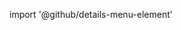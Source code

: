 import '@github/details-menu-element'

<script type="module" src="./node_modules/@github/details-menu-element/dist/index.js">

<details>
  <summary>Robots</summary>
  <details-menu role="menu">
    <button type="button" role="menuitem">Hubot</button>
    <button type="button" role="menuitem">Bender</button>
    <button type="button" role="menuitem">BB-8</button>
  </details-menu>
</details>

<header>
<a href="https://rutgerpijnenburg.github.io/Vision/"><img src="https://user-images.githubusercontent.com/132466058/236674390-6ddaf145-85cf-4e9a-9d7a-30132e08f332.png" width="300" top="200"></a>
</header>

 <p><a href="https://rutgerpijnenburg.github.io/Vision/">Vision</a>
 <a href="https://rutgerpijnenburg.github.io/Identity/">Identity</a>
 <a href="https://rutgerpijnenburg.github.io/Development/">Development</a>
 <a href="https://rutgerpijnenburg.github.io/Projects/">Projects</a>
 </p>


